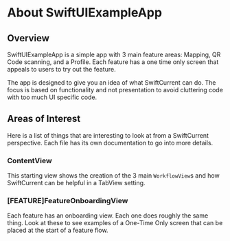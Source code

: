 #  About SwiftUIExampleApp

## Overview
SwiftUIExampleApp is a simple app with 3 main feature areas: Mapping, QR Code scanning, and a Profile.  Each feature has a one time only screen that appeals to users to try out the feature.

The app is designed to give you an idea of what SwiftCurrent can do.  The focus is based on functionality and not presentation to avoid cluttering code with too much UI specific code.

## Areas of Interest
Here is a list of things that are interesting to look at from a SwiftCurrent perspective.  Each file has its own documentation to go into more details.

### ContentView
This starting view shows the creation of the 3 main `WorkflowView`s and how SwiftCurrent can be helpful in a TabView setting. 

### [FEATURE]FeatureOnboardingView
Each feature has an onboarding view.  Each one does roughly the same thing.  Look at these to see examples of a One-Time Only screen that can be placed at the start of a feature flow.


